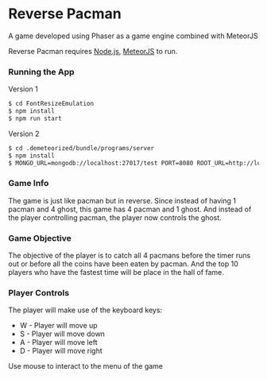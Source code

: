 # Reverse Pacman

A game developed using Phaser as a game engine combined with MeteorJS

Reverse Pacman requires [Node.js](https://nodejs.org/), [MeteorJS](https://www.meteor.com/) to run.

### Running the App
Version 1
```sh
$ cd FontResizeEmulation
$ npm install
$ npm run start
```
Version 2
```sh
$ cd .demeteorized/bundle/programs/server
$ npm install
$ MONGO_URL=mongodb://localhost:27017/test PORT=8080 ROOT_URL=http://localhost:8080 npm start
```

### Game Info

The game is just like pacman but in reverse. Since instead of having 1 pacman and 4 ghost, this game has 4 pacman and 1 ghost. And instead of the player controlling pacman, the player now controls the ghost. 

### Game Objective

The objective of the player is to catch all 4 pacmans before the timer runs out or before all the coins have been eaten by pacman. And the top 10 players who have the fastest time will be place in the hall of fame.

### Player Controls

The player will make use of the keyboard keys:
* W - Player will move up
* S - Player will move down
* A - Player will move left
* D - Player will move right

Use mouse to interact to the menu of the game
